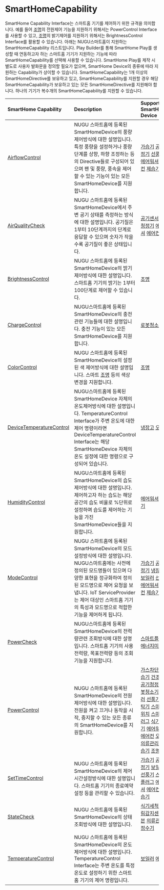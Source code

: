# SmartHomeCapability

SmartHome Capability Interface는 스마트홈 기기를 제어하기 위한 규격을 의미합니다. 예를 들어 [조명](../smarthomedevicetype/type-21.md)의 전원제어 기능을 지원하기 위해서는 PowerControl Interface를 사용할 수 있고, [조명](../smarthomedevicetype/type-21.md)의 밝기제어를 지원하기 위해서는 BrightnessControl Interface를 활용할 수 있습니다. 아래는 NUGU스마트홈이 지원하는 SmartHomeCapability 리스트입니다. Play Builder를 통해 SmartHome Play를 생성할 때 연동하고자 하는 스마트홈 기기가 지원하는 기능에 따라 SmartHomeCapability를 선택해 사용할 수 있습니다. SmartHome Play를 제작 시 별도로 사용자 발화문을 정의할 필요가 없으며, SmartHome Device의 종류에 따라 지원하는 Capability가 상이할 수 있습니다. SmartHomeCapability는 1개 이상의 SmartHomeDirective를 보유하고 있고, SmartHomeCapability를 지원할 경우 해당 SmartHomeCapability가 보유하고 있는 모든 SmartHomeDirective를 지원해야 합니다. 하나의 기기가 복수개의 SmartHomeCapability를 지원할 수 있습니다.

| SmartHome Capability | Description | Supported SmartHome Device |
| :--- | :--- | :--- |
| [AirflowControl](airflowcontrol-interface.md) | NUGU 스마트홈에 등록된 SmartHomeDevice의 풍량제어방식에 대한 설명입니다. 특정 풍량을 설정하거나 풍량 단계를 상향, 하향 조정하는 등의 Directive들로 구성되어 있으며 팬 및 풍량, 풍속을 제어할 수 있는 기능이 있는 모든 SmartHomeDevice를 지원합니다. | [가습기](../smarthomedevicetype/type-2.md) [공기청정기](../smarthomedevicetype/type-4-1.md) [선풍기](../smarthomedevicetype/type-8.md) [에어워셔](../smarthomedevicetype/type-14.md) [에어컨](../smarthomedevicetype/type-15.md) [제습기](../smarthomedevicetype/type-20.md) |
| [AirQualityCheck](airqualitycheck-interface.md) | NUGU 스마트홈에 등록된 SmartHomeDevice에서 주변 공기 상태를 측정하는 방식에 대한 설명입니다. 공기질은 1부터 10단계까지의 단계로 응답할 수 있으며 숫자가 작을수록 공기질이 좋은 상태입니다. | [공기센서](../smarthomedevicetype/type-4.md) [공기청정기](../smarthomedevicetype/type-4-1.md) [에어워셔](../smarthomedevicetype/type-14.md) [에어컨](../smarthomedevicetype/type-15.md) |
| [BrightnessControl](brightnesscontrol-interface.md) | NUGU 스마트홈에 등록된 SmartHomeDevice의 밝기제어방식에 대한 설명입니다. 스마트홈 기기의 밝기는 1부터 100단계로 제어할 수 있습니다. | [조명](../smarthomedevicetype/type-21.md) |
| [ChargeControl](chargecontrol-interface.md) | NUGU스마트홈에 등록된 SmartHomeDevice의 충전관련 기능들에 대한 설명입니다. 충전 기능이 있는 모든 SmartHomeDevice를 지원합니다. | [로봇청소기](../smarthomedevicetype/type-6.md) |
| [ColorControl](colorcontrol-interface.md) | NUGU 스마트홈에 등록된 SmartHomeDevice의 설정된 색 제어방식에 대한 설명입니다. 스마트 [조명](../smarthomedevicetype/type-21.md) 등의 색상 변경을 지원합니다. | [조명](../smarthomedevicetype/type-21.md) |
| [DeviceTemperatureControl](devicetemperaturecontrol-interface.md) | NUGU스마트홈에 등록된 SmartHomeDevice 자체의 온도제어방식에 대한 설명입니다. TemperatureControl Interface가 주변 온도에 대한 제어 명령이라면 DeviceTemperatureControl Interface는 해당 SmartHomeDevice 자체의 온도 설정에 대한 명령으로 구성되어 있습니다. | [냉장고](../smarthomedevicetype/type-5.md) [오븐](../smarthomedevicetype/type-17.md) |
| [HumidityControl](humiditycontrol-interface.md) | NUGU스마트홈에 등록된 SmartHomeDevice의 습도제어방식에 대한 설명입니다. 제어하고자 하는 습도는 해당 공간의 습도 비율로 %단위로 설정하며 습도를 제어하는 기능을 가진 SmartHomeDevice들을 지원합니다. | [에어워셔](../smarthomedevicetype/type-14.md) [제습기](../smarthomedevicetype/type-20.md) |
| [ModeControl](modecontrol-interface.md) | NUGU 스마트홈에 등록된 SmartHomeDevice의 모드설정방식에 대한 설명입니다. NUGU스마트홈에는 사전에 정의된 모드명들이 있으며 다양한 표현을 정규화하여 정의된 모드명으로 제어 요청을 보냅니다. IoT ServiceProvider는 제어 대상인 스마트홈 기기의 특성과 모드명으로 적합한 기능을 제어하게 됩니다. | [가습기](../smarthomedevicetype/type-2.md) [공기청정기](../smarthomedevicetype/type-4-1.md) [냉장고](../smarthomedevicetype/type-5.md) [보일러](../smarthomedevicetype/type-7.md) [선풍기](../smarthomedevicetype/type-8.md) [에어워셔](../smarthomedevicetype/type-14.md) [에어컨](../smarthomedevicetype/type-15.md) [제습기](../smarthomedevicetype/type-20.md) |
| [PowerCheck](powercheck-interface.md) | NUGU스마트홈에 등록된 SmartHomeDevice의 전력량관련 조회방식에 대한 설명입니다. 스마트홈 기기의 사용전력량, 목표전력량 등의 조회 기능을 지원합니다. | [스마트플러그](../smarthomedevicetype/type-11.md) [에너지미터](../smarthomedevicetype/type-13.md) |
| [PowerControl](powercontrol-interface.md) | NUGU 스마트홈에 등록된 SmartHomeDevice의 전원제어방식에 대한 설명입니다. 전원을 켜고 끄거나 동작을 시작, 중지할 수 있는 모든 종류의 SmartHomeDevice를 지원합니다. | [가스차단기](../smarthomedevicetype/type-1.md) [가습기](../smarthomedevicetype/type-2.md) [건조기](../smarthomedevicetype/type-3.md) [공기청정기](../smarthomedevicetype/type-4-1.md) [로봇청소기](../smarthomedevicetype/type-6.md) [보일러](../smarthomedevicetype/type-7.md) [선풍기](../smarthomedevicetype/type-8.md) [세탁기](../smarthomedevicetype/type-9.md) [스마트스위치](../smarthomedevicetype/type-10.md) [스마트플러그](../smarthomedevicetype/type-11.md) [식기세척기](../smarthomedevicetype/type-12.md) [에어워셔](../smarthomedevicetype/type-14.md) [에어컨](../smarthomedevicetype/type-15.md) [오븐](../smarthomedevicetype/type-17.md) [의류관리기](../smarthomedevicetype/type-18.md) [제습기](../smarthomedevicetype/type-20.md) [조명](../smarthomedevicetype/type-21.md) |
| [SetTimeControl](settimecontrol-interface.md) | NUGU 스마트홈에 등록된 SmartHomeDevice의 제어시간설정방식에 대한 설명입니다. 스마트홈 기기의 종료예약설정 등을 관리할 수 있습니다. | [가습기](../smarthomedevicetype/type-2.md) [공기청정기](../smarthomedevicetype/type-4-1.md) [보일러](../smarthomedevicetype/type-7.md) [선풍기](../smarthomedevicetype/type-8.md) [스마트플러그](../smarthomedevicetype/type-11.md) [에어워셔](../smarthomedevicetype/type-14.md) [에어컨](../smarthomedevicetype/type-15.md) [제습기](../smarthomedevicetype/type-20.md) |
| [StateCheck](statecheck-interface.md) | NUGU 스마트홈에 등록된 SmartHomeDevice의 상태조회방식에 대한 설명입니다. | [식기세척기](../smarthomedevicetype/type-12.md) [열림감지센서](../smarthomedevicetype/type-16.md) [오븐](../smarthomedevicetype/type-17.md) [의류관리기](../smarthomedevicetype/type-18.md) [정수기](../smarthomedevicetype/type-19.md) |
| [TemperatureControl](temperaturecontrol-interface.md) | NUGU 스마트홈에 등록된 SmartHomeDevice의 온도제어방식에 대한 설명입니다. TemperatureControl Interface는 주변 온도를 특정 온도로 설정하기 위한 스마트홈 기기의 제어 명령입니다. | [보일러](../smarthomedevicetype/type-7.md) [에어컨](../smarthomedevicetype/type-15.md) |

